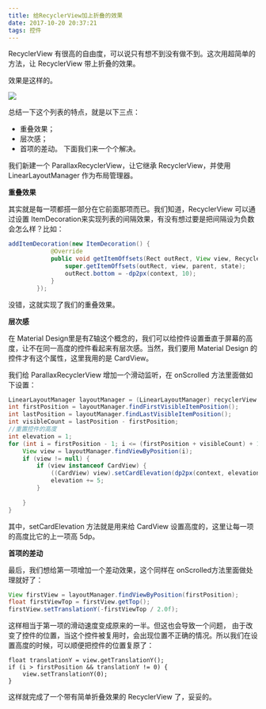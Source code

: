 ```yaml
---
title: 给RecyclerView加上折叠的效果
date: 2017-10-20 20:37:21
tags: 控件
---
```

RecyclerView 有很高的自由度，可以说只有想不到没有做不到。这次用超简单的方法，让 RecyclerView 带上折叠的效果。

效果是这样的。

![](1.gif)

总结一下这个列表的特点，就是以下三点：

- 重叠效果；
- 层次感；
- 首项的差动。
下面我们来一个个解决。

我们新建一个 ParallaxRecyclerView，让它继承 RecyclerView，并使用 LinearLayoutManager 作为布局管理器。

**重叠效果**

其实就是每一项都搭一部分在它前面那项而已。我们知道，RecyclerView 可以通过设置 ItemDecoration来实现列表的间隔效果，有没有想过要是把间隔设为负数会怎么样？比如：

``` java
addItemDecoration(new ItemDecoration() {
            @Override
            public void getItemOffsets(Rect outRect, View view, RecyclerView parent, State state) {
                super.getItemOffsets(outRect, view, parent, state);
                outRect.bottom = -dp2px(context, 10);
            }
        });
```

没错，这就实现了我们的重叠效果。

**层次感**

在 Material Design里是有Z轴这个概念的，我们可以给控件设置垂直于屏幕的高度，让不在同一高度的控件看起来有层次感。当然，我们要用 Material Design 的控件才有这个属性，这里我用的是 CardView。

我们给 ParallaxRecyclerView 增加一个滑动监听，在 onScrolled 方法里面做如下设置：

``` java
LinearLayoutManager layoutManager = (LinearLayoutManager) recyclerView.getLayoutManager();
int firstPosition = layoutManager.findFirstVisibleItemPosition();
int lastPosition = layoutManager.findLastVisibleItemPosition();
int visibleCount = lastPosition - firstPosition;
//重置控件的高度
int elevation = 1;
for (int i = firstPosition - 1; i <= (firstPosition + visibleCount) + 1; i++) {
    View view = layoutManager.findViewByPosition(i);
    if (view != null) {
        if (view instanceof CardView) {
            ((CardView) view).setCardElevation(dp2px(context, elevation));
            elevation += 5;
        }
       
    }
}
```

其中，setCardElevation 方法就是用来给 CardView 设置高度的，这里让每一项的高度比它的上一项高 5dp。

**首项的差动**

最后，我们想给第一项增加一个差动效果，这个同样在 onScrolled方法里面做处理就好了：

``` java
View firstView = layoutManager.findViewByPosition(firstPosition);
float firstViewTop = firstView.getTop();
firstView.setTranslationY(-firstViewTop / 2.0f);
```

这样相当于第一项的滑动速度变成原来的一半。但这也会导致一个问题， 由于改变了控件的位置，当这个控件被复用时，会出现位置不正确的情况。所以我们在设置高度的时候，可以顺便把控件的位置复原了：

```
float translationY = view.getTranslationY();
if (i > firstPosition && translationY != 0) {
    view.setTranslationY(0);
}
```

这样就完成了一个带有简单折叠效果的 RecyclerView 了，妥妥的。